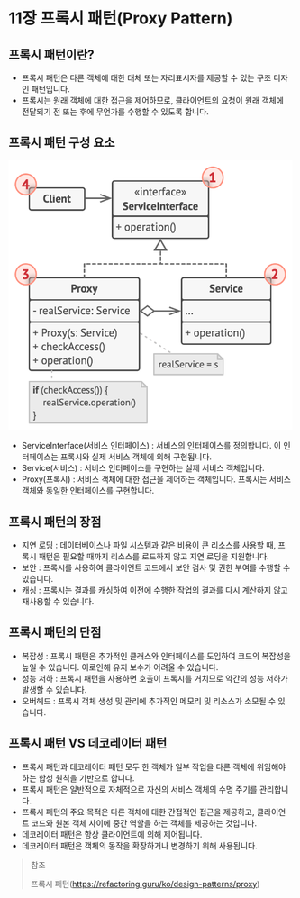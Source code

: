 # 11장 프록시 패턴(Proxy Pattern)

## 프록시 패턴이란?

* 프록시 패턴은 다른 객체에 대한 대체 또는 자리표시자를 제공할 수 있는 구조 디자인 패턴입니다.
* 프록시는 원래 객체에 대한 접근을 제어하므로, 클라이언트의 요청이 원래 객체에 전달되기 전 또는 후에 무언가를 수행할 수 있도록 합니다.

## 프록시 패턴 구성 요소

<img src="img/ProxyPattern.png" width="600">

* ServiceInterface(서비스 인터페이스) : 서비스의 인터페이스를 정의합니다. 이 인터페이스는 프록시와 실제 서비스 객체에 의해 구현됩니다.
* Service(서비스) : 서비스 인터페이스를 구현하는 실제 서비스 객체입니다.
* Proxy(프록시) : 서비스 객체에 대한 접근을 제어하는 객체입니다. 프록시는 서비스 객체와 동일한 인터페이스를 구현합니다.

## 프록시 패턴의 장점

* 지연 로딩 : 데이터베이스나 파일 시스템과 같은 비용이 큰 리소스를 사용할 때, 프록시 패턴은 필요할 때까지 리소스를 로드하지 않고 지연 로딩을 지원합니다.
* 보안 : 프록시를 사용하여 클라이언트 코드에서 보안 검사 및 권한 부여를 수행할 수 있습니다.
* 캐싱 : 프록시는 결과를 캐싱하여 이전에 수행한 작업의 결과를 다시 계산하지 않고 재사용할 수 있습니다.

## 프록시 패턴의 단점

* 복잡성 : 프록시 패턴은 추가적인 클래스와 인터페이스를 도입하여 코드의 복잡성을 높일 수 있습니다. 이로인해 유지 보수가 어려울 수 있습니다.
* 성능 저하 : 프록시 패턴을 사용하면 호출이 프록시를 거치므로 약간의 성능 저하가 발생할 수 있습니다.
* 오버헤드 : 프록시 객체 생성 및 관리에 추가적인 메모리 및 리소스가 소모될 수 있습니다.

## 프록시 패턴 VS 데코레이터 패턴

* 프록시 패턴과 데코레이터 패턴 모두 한 객체가 일부 작업을 다른 객체에 위임해야 하는 합성 원칙을 기반으로 합니다.
* 프록시 패턴은 일반적으로 자체적으로 자신의 서비스 객체의 수명 주기를 관리합니다.
* 프록시 패턴의 주요 목적은 다른 객체에 대한 간접적인 접근을 제공하고, 클라이언트 코드와 원본 객체 사이에 중간 역할을 하는 객체를 제공하는 것입니다.
* 데코레이터 패턴은 항상 클라이언트에 의해 제어됩니다.
* 데코레이터 패턴은 객체의 동작을 확장하거나 변경하기 위해 사용됩니다.

> 참조
> 
> 프록시 패턴(https://refactoring.guru/ko/design-patterns/proxy)
